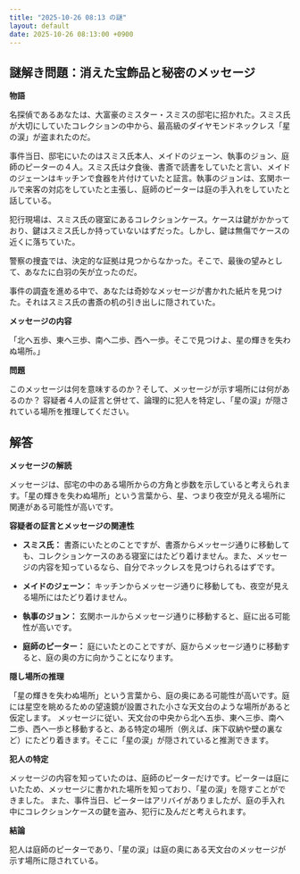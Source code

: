 ```yaml
---
title: "2025-10-26 08:13 の謎"
layout: default
date: 2025-10-26 08:13:00 +0900
---
```

## 謎解き問題：消えた宝飾品と秘密のメッセージ

**物語**

名探偵であるあなたは、大富豪のミスター・スミスの邸宅に招かれた。スミス氏が大切にしていたコレクションの中から、最高級のダイヤモンドネックレス「星の涙」が盗まれたのだ。

事件当日、邸宅にいたのはスミス氏本人、メイドのジェーン、執事のジョン、庭師のピーターの４人。スミス氏は夕食後、書斎で読書をしていたと言い、メイドのジェーンはキッチンで食器を片付けていたと証言。執事のジョンは、玄関ホールで来客の対応をしていたと主張し、庭師のピーターは庭の手入れをしていたと話している。

犯行現場は、スミス氏の寝室にあるコレクションケース。ケースは鍵がかかっており、鍵はスミス氏しか持っていないはずだった。しかし、鍵は無傷でケースの近くに落ちていた。

警察の捜査では、決定的な証拠は見つからなかった。そこで、最後の望みとして、あなたに白羽の矢が立ったのだ。

事件の調査を進める中で、あなたは奇妙なメッセージが書かれた紙片を見つけた。それはスミス氏の書斎の机の引き出しに隠されていた。

**メッセージの内容**

「北へ五歩、東へ三歩、南へ二歩、西へ一歩。そこで見つけよ、星の輝きを失わぬ場所。」

**問題**

このメッセージは何を意味するのか？そして、メッセージが示す場所には何があるのか？ 容疑者４人の証言と併せて、論理的に犯人を特定し、「星の涙」が隠されている場所を推理してください。

## 解答

**メッセージの解読**

メッセージは、邸宅の中のある場所からの方角と歩数を示していると考えられます。「星の輝きを失わぬ場所」という言葉から、星、つまり夜空が見える場所に関連がある可能性が高いです。

**容疑者の証言とメッセージの関連性**

*   **スミス氏：** 書斎にいたとのことですが、書斎からメッセージ通りに移動しても、コレクションケースのある寝室にはたどり着けません。また、メッセージの内容を知っているなら、自分でネックレスを見つけられるはずです。

*   **メイドのジェーン：** キッチンからメッセージ通りに移動しても、夜空が見える場所にはたどり着けません。

*   **執事のジョン：** 玄関ホールからメッセージ通りに移動すると、庭に出る可能性が高いです。

*   **庭師のピーター：** 庭にいたとのことですが、庭からメッセージ通りに移動すると、庭の奥の方に向かうことになります。

**隠し場所の推理**

「星の輝きを失わぬ場所」という言葉から、庭の奥にある可能性が高いです。庭には星空を眺めるための望遠鏡が設置された小さな天文台のような場所があると仮定します。
メッセージに従い、天文台の中央から北へ五歩、東へ三歩、南へ二歩、西へ一歩と移動すると、ある特定の場所（例えば、床下収納や壁の裏など）にたどり着きます。そこに「星の涙」が隠されていると推測できます。

**犯人の特定**

メッセージの内容を知っていたのは、庭師のピーターだけです。ピーターは庭にいたため、メッセージに書かれた場所を知っており、「星の涙」を隠すことができました。
また、事件当日、ピーターはアリバイがありましたが、庭の手入れ中にコレクションケースの鍵を盗み、犯行に及んだと考えられます。

**結論**

犯人は庭師のピーターであり、「星の涙」は庭の奥にある天文台のメッセージが示す場所に隠されている。
